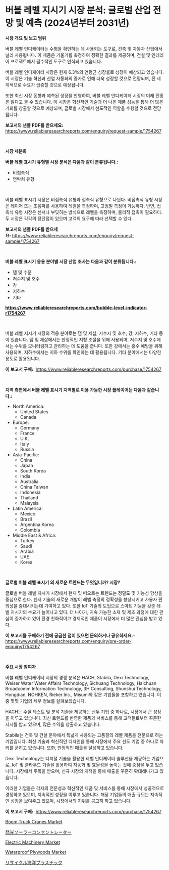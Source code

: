<p><h1>버블 레벨 지시기 시장 분석: 글로벌 산업 전망 및 예측 (2024년부터 2031년)</h1></p><p><strong>시장 개요 및 보고 범위</strong></p>
<p><p>버블 레벨 인디케이터는 수평을 확인하는 데 사용되는 도구로, 건축 및 자동차 산업에서 널리 사용됩니다. 이 제품은 기울기를 측정하여 정확한 결과를 제공하며, 건설 및 인테리어 프로젝트에서 필수적인 도구로 인식되고 있습니다.</p><p>버블 레벨 인디케이터 시장은 현재 6.3%의 연평균 성장률로 성장이 예상되고 있습니다. 이 시장은 기술 혁신과 산업 자동화의 증가로 인해 더욱 성장할 것으로 전망되며, 전 세계적으로 수요가 급증할 것으로 예상됩니다.</p><p>또한 최신 시장 동향과 예측된 성장을 반영하여, 버블 레벨 인디케이터 시장의 미래 전망은 밝다고 볼 수 있습니다. 이 시장은 혁신적인 기술과 더 나은 제품 성능을 통해 더 많은 기회를 창출할 것으로 예상되며, 글로벌 시장에서 선도적인 역할을 수행할 것으로 전망됩니다.</p></p>
<p><strong>보고서의 샘플 PDF를 받으세요:</strong> <a href="https://www.reliableresearchreports.com/enquiry/request-sample/1754267">https://www.reliableresearchreports.com/enquiry/request-sample/1754267</a></p>
<p>&nbsp;</p>
<p><strong>시장 세분화</strong></p>
<p><strong>버블 레벨 표시기 유형별 시장 분석은 다음과 같이 분류됩니다.:</strong></p>
<p><ul><li>비접촉식</li><li>연락처 유형</li></ul></p>
<p>&nbsp;</p>
<p><p>버블 레벨 표시기 시장은 비접촉식 유형과 접촉식 유형으로 나뉜다. 비접촉식 유형 시장은 레이저 또는 초음파를 사용하여 레벨을 측정하며, 고정밀 측정이 가능하다. 반면, 접촉식 유형 시장은 센서나 부딪히는 방식으로 레벨을 측정하며, 물리적 접촉이 필요하다. 두 시장은 각각의 장단점이 있으며 고객의 요구에 따라 선택할 수 있다.</p></p>
<p><strong>보고서의 샘플 PDF를 받으세요:</strong>&nbsp;<a href="https://www.reliableresearchreports.com/enquiry/request-sample/1754267">https://www.reliableresearchreports.com/enquiry/request-sample/1754267</a></p>
<p>&nbsp;</p>
<p><strong> 버블 레벨 표시기 응용 분야별 시장 산업 조사는 다음과 같이 분류됩니다.:</strong></p>
<p><ul><li>댐 및 수문</li><li>저수지 및 호수</li><li>강</li><li>지하수</li><li>기타</li></ul></p>
<p><strong><a href="https://www.reliableresearchreports.com/bubble-level-indicator-r1754267">https://www.reliableresearchreports.com/bubble-level-indicator-r1754267</a></strong></p>
<p>&nbsp;</p>
<p><p>버블 레벨 지시기 시장의 적용 분야로는 댐 및 제삽, 저수지 및 호수, 강, 지하수, 기타 등이 있습니다. 댐 및 제삽에서는 안정적인 지형 조절을 위해 사용되며, 저수지 및 호수에서는 수위를 모니터링하고 관리하는 데 도움을 줍니다. 또한 강에서는 홍수 예방을 위해 사용되며, 지하수에서는 지하 수위를 확인하는 데 활용됩니다. 기타 분야에서는 다양한 용도로 활용됩니다.</p></p>
<p><strong>이 보고서 구매:</strong>&nbsp; <a href="https://www.reliableresearchreports.com/purchase/1754267">https://www.reliableresearchreports.com/purchase/1754267</a></p>
<p>&nbsp;</p>
<p><strong>지역 측면에서 버블 레벨 표시기 지역별로 이용 가능한 시장 플레이어는 다음과 같습니다.:</strong></p>
<p><ul>
    <li>
        North America:
        <ul>
            <li>United States</li>
            <li>Canada</li>
        </ul>
    </li>
    <li>
        Europe:
        <ul>
            <li>Germany</li>
            <li>France</li>
            <li>U.K.</li>
            <li>Italy</li>
            <li>Russia</li>
        </ul>
    </li>
    <li>
        Asia-Pacific:
        <ul>
            <li>China</li>
            <li>Japan</li>
            <li>South Korea</li>
            <li>India</li>
            <li>Australia</li>
            <li>China Taiwan</li>
            <li>Indonesia</li>
            <li>Thailand</li>
            <li>Malaysia</li>
        </ul>
    </li>
    <li>
        Latin America:
        <ul>
            <li>Mexico</li>
            <li>Brazil</li>
            <li>Argentina Korea</li>
            <li>Colombia</li>
        </ul>
    </li>
    <li>
        Middle East & Africa:
        <ul>
            <li>Turkey</li>
            <li>Saudi</li>
            <li>Arabia</li>
            <li>UAE</li>
            <li>Korea</li>
        </ul>
    </li>
    </ul></p>
<p>&nbsp;</p>
<p><strong>글로벌 버블 레벨 표시기 의 새로운 트렌드는 무엇입니까? 시장?</strong></p>
<p><p>글로벌 버블 레벨 지시기 시장에서 현재 및 떠오르는 트렌드는 정밀도 및 기능성 향상을 중심으로 한다. 센서 기술의 새로운 개발이 레벨 측정의 정확성을 향상시키고 사용자 편의성을 증대시키는데 기여하고 있다. 또한 IoT 기술의 도입으로 스마트 기능을 갖춘 레벨 지시기의 수요가 늘어나고 있다. 더 나아가, 지속 가능한 소재 및 제조 과정에 대한 관심이 증가하고 있어 환경 친화적이고 경제적인 제품이 시장에서 더 많은 관심을 받고 있다.</p></p>
<p><strong>이 보고서를 구매하기 전에 궁금한 점이 있으면 문의하거나 공유하세요.</strong>- <a href="https://www.reliableresearchreports.com/enquiry/pre-order-enquiry/1754267">https://www.reliableresearchreports.com/enquiry/pre-order-enquiry/1754267</a></p>
<p>&nbsp;</p>
<p><strong>주요 시장 참여자</strong></p>
<p><p>버블 레벨 인디케이터 시장의 경쟁 분석은 HACH, Stabila, Dexi Technology, Weiser Water Water Affairs Technology, Sichuang Technology, Haichuan Broadcomm Information Technology, 3H Consulting, Shunshui Technology, Hongdian, NOHKEN, Rieker Inc., Misumi와 같은 기업들을 포함하고 있습니다. 이 중 몇몇 기업의 세부 정보를 살펴보겠습니다.</p><p>HACH는 수질 테스트 및 분석 기술을 제공하는 선두 기업 중 하나로, 시장에서 큰 성장을 이루고 있습니다. 최신 트렌드를 반영한 제품과 서비스를 통해 고객들로부터 꾸준한 지지를 받고 있으며, 많은 수익을 창출하고 있습니다.</p><p>Stabila는 건축 및 건설 분야에서 폭넓게 사용되는 고품질의 레벨 제품을 전문으로 하는 기업입니다. 최신 기술과 혁신적인 디자인을 통해 시장에서 주요 선도 기업 중 하나로 자리를 굳히고 있습니다. 또한, 안정적인 매출을 달성하고 있습니다.</p><p>Dexi Technology는 디지털 기술을 활용한 레벨 인디케이터 솔루션을 제공하는 기업으로, IoT 및 클라우드 기술을 활용하여 자동화 및 효율성을 높이는 것에 중점을 두고 있습니다. 시장에서 주목을 받으며, 신규 시장의 개척을 통해 매출을 꾸준히 확대해나가고 있습니다.</p><p>이러한 기업들은 각자의 전문성과 혁신적인 제품 및 서비스를 통해 시장에서 성공적으로 경쟁하고 있으며, 지속적인 성장을 이루고 있습니다. 해당 기업들의 매출 규모는 지속적인 성장을 보여주고 있으며, 시장에서의 지위를 공고히 하고 있습니다.</p></p>
<p><strong>이 보고서 구매:</strong>&nbsp;&nbsp;<a href="https://www.reliableresearchreports.com/purchase/1754267">https://www.reliableresearchreports.com/purchase/1754267</a></p>
<p><p><a href="https://view.publitas.com/reportprime-1/boom-truck-cranes-market-research-report-its-history-and-forecast-2024-to-2031/">Boom Truck Cranes Market</a></p><p><a href="https://github.com/hilmi-2a/Market-Research-Report-List-1/blob/main/829961627760.md">発光ソーラーコンセントレーター</a></p><p><a href="https://github.com/jerrycopelandthomaswsqd8q/Market-Research-Report-List-2/blob/main/electric-machinery-market.md">Electric Machinery Market</a></p><p><a href="https://issuu.com/reportprime-2/docs/waterproof-plywoods-market-size-2030.pptx">Waterproof Plywoods Market</a></p><p><a href="https://github.com/jkjreqjscoxx7/Market-Research-Report-List-1/blob/main/607588827758.md">リサイクル海洋プラスチック</a></p></p>